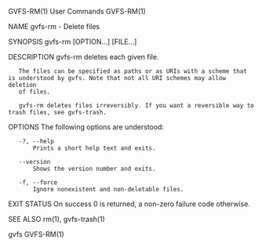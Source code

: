 GVFS-RM(1)                                                         User Commands                                                        GVFS-RM(1)

NAME
       gvfs-rm - Delete files

SYNOPSIS
       gvfs-rm [OPTION...] [FILE...]

DESCRIPTION
       gvfs-rm deletes each given file.

       The files can be specified as paths or as URIs with a scheme that is understood by gvfs. Note that not all URI schemes may allow deletion
       of files.

       gvfs-rm deletes files irreversibly. If you want a reversible way to trash files, see gvfs-trash.

OPTIONS
       The following options are understood:

       -?, --help
           Prints a short help text and exits.

       --version
           Shows the version number and exits.

       -f, --force
           Ignore nonexistent and non-deletable files.

EXIT STATUS
       On success 0 is returned, a non-zero failure code otherwise.

SEE ALSO
       rm(1), gvfs-trash(1)

gvfs                                                                                                                                    GVFS-RM(1)
